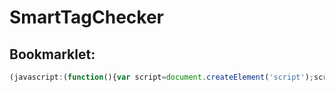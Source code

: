# SmartTagChecker

## Bookmarklet:
```javascript
(javascript:(function(){var script=document.createElement('script');script.type='text/javascript';script.src='https://raw.githack.com/BenDz/SmartTagChecker/master/smarttagcheckerbookmarklet.js?v='+parseInt(Math.random()*99999999);document.body.appendChild(script);})())
```

